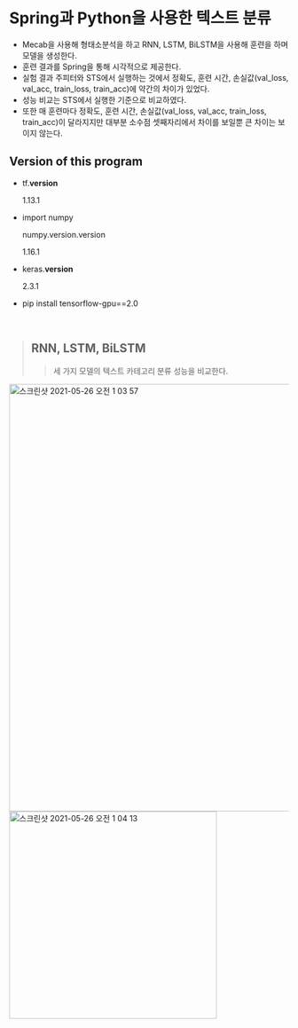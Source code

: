 Spring과 Python을 사용한 텍스트 분류
===============================

* Mecab을 사용해 형태소분석을 하고 RNN, LSTM, BiLSTM을 사용해 훈련을 하며 모델을 생성한다.
* 훈련 결과를 Spring을 통해 시각적으로 제공한다.
* 실험 결과 주피터와 STS에서 실행하는 것에서 정확도, 훈련 시간, 손실값(val_loss, val_acc, train_loss, train_acc)에 약간의 차이가 있었다.
* 성능 비교는 STS에서 실행한 기준으로 비교하였다.
* 또한 매 훈련마다 정확도, 훈련 시간, 손실값(val_loss, val_acc, train_loss, train_acc)이 달라지지만 대부분 소수점 셋째자리에서 차이를 보일뿐 큰 차이는 보이지 않는다.

Version of this program
------------------------

* tf.__version__

  1.13.1
  
* import numpy

  numpy.version.version

  1.16.1
  
* keras.__version__

  2.3.1

* pip install tensorflow-gpu==2.0

<br/>

> ## RNN, LSTM, BiLSTM
>> 세 가지 모델의 텍스트 카테고리 분류 성능을 비교한다.

<img width="771" alt="스크린샷 2021-05-26 오전 1 03 57" src="https://user-images.githubusercontent.com/38938145/119530835-57d5d700-bdbe-11eb-9502-36edc3c225cf.png">

<img width="374" alt="스크린샷 2021-05-26 오전 1 04 13" src="https://user-images.githubusercontent.com/38938145/119530928-70de8800-bdbe-11eb-9a52-c27763274a94.png">
